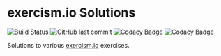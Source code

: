 # exercism.io Solutions
[![Build Status](https://travis-ci.com/aelbozie/exercism.svg?branch=master)](https://travis-ci.com/aelbozie/exercism) ![GitHub last commit](https://img.shields.io/github/last-commit/aelbozie/exercism) [![Codacy Badge](https://app.codacy.com/project/badge/Grade/c8ac6509cc654d628201ef7f3e417c50)](https://www.codacy.com/gh/aelbozie/exercism/dashboard?utm_source=github.com&amp;utm_medium=referral&amp;utm_content=aelbozie/exercism&amp;utm_campaign=Badge_Grade) [![Codacy Badge](https://app.codacy.com/project/badge/Coverage/c8ac6509cc654d628201ef7f3e417c50)](https://www.codacy.com/gh/aelbozie/exercism/dashboard?utm_source=github.com&utm_medium=referral&utm_content=aelbozie/exercism&utm_campaign=Badge_Coverage)

Solutions to various [exercism.io](https://exercism.io/) exercises.

